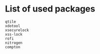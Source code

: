 # List of used packages

    qtile
    xdotool
    xsecurelock
    xss-lock
    rofi
    nitrogen
    compton
